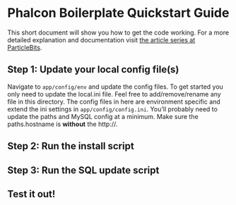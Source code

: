 # Phalcon Boilerplate Quickstart Guide

This short document will show you how to get the code working.
For a more detailed explanation and documentation visit
[the article series at ParticleBits][1].

## Step 1: Update your local config file(s)

Navigate to `app/config/env` and update the config files. To get
started you only need to update the local.ini file. Feel free to
add/remove/rename any file in this directory. The config files
in here are environment specific and extend the ini settings in
`app/config/config.ini`. You'll probably need to update the paths
and MySQL config at a minimum. Make sure the paths.hostname is
**without** the http://.

## Step 2: Run the install script

## Step 3: Run the SQL update script

## Test it out!


[1]: https://particlebits.com/phalcon-boilerplate
